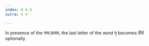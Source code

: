 ```yaml
---
index: 6.4.6
sutra: नृ च

---
```

In presence of the नाम् प्रत्यय, the last letter of the word नृ becomes दीर्घ optionally.